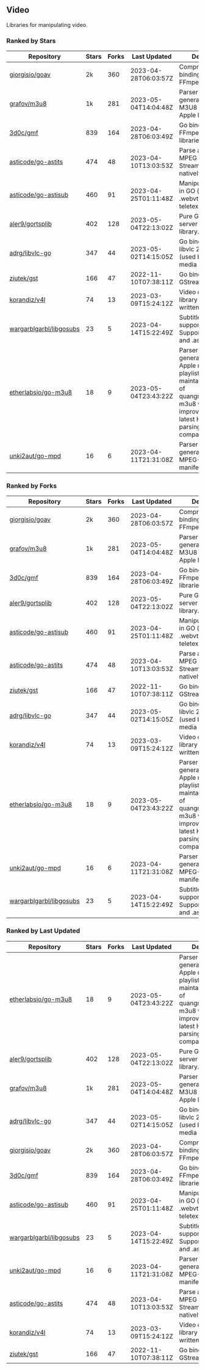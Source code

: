 ## Video

Libraries for manipulating video.

### Ranked by Stars

| Repository | Stars | Forks | Last Updated | Description | 
|------------|-------|-------|--------------|-------------|
| [giorgisio/goav](https://github.com/giorgisio/goav) | 2k | 360 | 2023-04-28T06:03:57Z |  Comprehensive Go bindings for FFmpeg. |
| [grafov/m3u8](https://github.com/grafov/m3u8) | 1k | 281 | 2023-05-04T14:04:48Z |  Parser and generator library of M3U8 playlists for Apple HLS. |
| [3d0c/gmf](https://github.com/3d0c/gmf) | 839 | 164 | 2023-04-28T06:03:49Z |  Go bindings for FFmpeg av\* libraries. |
| [asticode/go-astits](https://github.com/asticode/go-astits) | 474 | 48 | 2023-04-10T13:03:53Z |  Parse and demux MPEG Transport Streams (.ts) natively in GO. |
| [asticode/go-astisub](https://github.com/asticode/go-astisub) | 460 | 91 | 2023-04-25T01:11:48Z |  Manipulate subtitles in GO (.srt, .stl, .ttml, .webvtt, .ssa/.ass, teletext, .smi, etc.). |
| [aler9/gortsplib](https://github.com/aler9/gortsplib) | 402 | 128 | 2023-05-04T22:13:02Z |  Pure Go RTSP server and client library. |
| [adrg/libvlc-go](https://github.com/adrg/libvlc-go) | 347 | 44 | 2023-05-02T14:15:05Z |  Go bindings for libvlc 2.X/3.X/4.X (used by the VLC media player). |
| [ziutek/gst](https://github.com/ziutek/gst) | 166 | 47 | 2022-11-10T07:38:11Z |  Go bindings for GStreamer. |
| [korandiz/v4l](https://github.com/korandiz/v4l) | 74 | 13 | 2023-03-09T15:24:12Z |  Video capture library for Linux, written in Go. |
| [wargarblgarbl/libgosubs](https://github.com/wargarblgarbl/libgosubs) | 23 | 5 | 2023-04-14T15:22:49Z |  Subtitle format support for go. Supports .srt, .ttml, and .ass. |
| [etherlabsio/go-m3u8](https://github.com/etherlabsio/go-m3u8) | 18 | 9 | 2023-05-04T23:43:22Z |  Parser and generator library for Apple m3u8 playlists. Actively maintained version of quangngotan95/go-m3u8 with improvements and latest HLS playlist parsing compatibility. |
| [unki2aut/go-mpd](https://github.com/unki2aut/go-mpd) | 16 | 6 | 2023-04-11T21:31:08Z |  Parser and generator library for MPEG-DASH manifest files. |

### Ranked by Forks

| Repository | Stars | Forks | Last Updated | Description | 
|------------|-------|-------|--------------|-------------|
| [giorgisio/goav](https://github.com/giorgisio/goav) | 2k | 360 | 2023-04-28T06:03:57Z |  Comprehensive Go bindings for FFmpeg. |
| [grafov/m3u8](https://github.com/grafov/m3u8) | 1k | 281 | 2023-05-04T14:04:48Z |  Parser and generator library of M3U8 playlists for Apple HLS. |
| [3d0c/gmf](https://github.com/3d0c/gmf) | 839 | 164 | 2023-04-28T06:03:49Z |  Go bindings for FFmpeg av\* libraries. |
| [aler9/gortsplib](https://github.com/aler9/gortsplib) | 402 | 128 | 2023-05-04T22:13:02Z |  Pure Go RTSP server and client library. |
| [asticode/go-astisub](https://github.com/asticode/go-astisub) | 460 | 91 | 2023-04-25T01:11:48Z |  Manipulate subtitles in GO (.srt, .stl, .ttml, .webvtt, .ssa/.ass, teletext, .smi, etc.). |
| [asticode/go-astits](https://github.com/asticode/go-astits) | 474 | 48 | 2023-04-10T13:03:53Z |  Parse and demux MPEG Transport Streams (.ts) natively in GO. |
| [ziutek/gst](https://github.com/ziutek/gst) | 166 | 47 | 2022-11-10T07:38:11Z |  Go bindings for GStreamer. |
| [adrg/libvlc-go](https://github.com/adrg/libvlc-go) | 347 | 44 | 2023-05-02T14:15:05Z |  Go bindings for libvlc 2.X/3.X/4.X (used by the VLC media player). |
| [korandiz/v4l](https://github.com/korandiz/v4l) | 74 | 13 | 2023-03-09T15:24:12Z |  Video capture library for Linux, written in Go. |
| [etherlabsio/go-m3u8](https://github.com/etherlabsio/go-m3u8) | 18 | 9 | 2023-05-04T23:43:22Z |  Parser and generator library for Apple m3u8 playlists. Actively maintained version of quangngotan95/go-m3u8 with improvements and latest HLS playlist parsing compatibility. |
| [unki2aut/go-mpd](https://github.com/unki2aut/go-mpd) | 16 | 6 | 2023-04-11T21:31:08Z |  Parser and generator library for MPEG-DASH manifest files. |
| [wargarblgarbl/libgosubs](https://github.com/wargarblgarbl/libgosubs) | 23 | 5 | 2023-04-14T15:22:49Z |  Subtitle format support for go. Supports .srt, .ttml, and .ass. |

### Ranked by Last Updated

| Repository | Stars | Forks | Last Updated | Description | 
|------------|-------|-------|--------------|-------------|
| [etherlabsio/go-m3u8](https://github.com/etherlabsio/go-m3u8) | 18 | 9 | 2023-05-04T23:43:22Z |  Parser and generator library for Apple m3u8 playlists. Actively maintained version of quangngotan95/go-m3u8 with improvements and latest HLS playlist parsing compatibility. |
| [aler9/gortsplib](https://github.com/aler9/gortsplib) | 402 | 128 | 2023-05-04T22:13:02Z |  Pure Go RTSP server and client library. |
| [grafov/m3u8](https://github.com/grafov/m3u8) | 1k | 281 | 2023-05-04T14:04:48Z |  Parser and generator library of M3U8 playlists for Apple HLS. |
| [adrg/libvlc-go](https://github.com/adrg/libvlc-go) | 347 | 44 | 2023-05-02T14:15:05Z |  Go bindings for libvlc 2.X/3.X/4.X (used by the VLC media player). |
| [giorgisio/goav](https://github.com/giorgisio/goav) | 2k | 360 | 2023-04-28T06:03:57Z |  Comprehensive Go bindings for FFmpeg. |
| [3d0c/gmf](https://github.com/3d0c/gmf) | 839 | 164 | 2023-04-28T06:03:49Z |  Go bindings for FFmpeg av\* libraries. |
| [asticode/go-astisub](https://github.com/asticode/go-astisub) | 460 | 91 | 2023-04-25T01:11:48Z |  Manipulate subtitles in GO (.srt, .stl, .ttml, .webvtt, .ssa/.ass, teletext, .smi, etc.). |
| [wargarblgarbl/libgosubs](https://github.com/wargarblgarbl/libgosubs) | 23 | 5 | 2023-04-14T15:22:49Z |  Subtitle format support for go. Supports .srt, .ttml, and .ass. |
| [unki2aut/go-mpd](https://github.com/unki2aut/go-mpd) | 16 | 6 | 2023-04-11T21:31:08Z |  Parser and generator library for MPEG-DASH manifest files. |
| [asticode/go-astits](https://github.com/asticode/go-astits) | 474 | 48 | 2023-04-10T13:03:53Z |  Parse and demux MPEG Transport Streams (.ts) natively in GO. |
| [korandiz/v4l](https://github.com/korandiz/v4l) | 74 | 13 | 2023-03-09T15:24:12Z |  Video capture library for Linux, written in Go. |
| [ziutek/gst](https://github.com/ziutek/gst) | 166 | 47 | 2022-11-10T07:38:11Z |  Go bindings for GStreamer. |

